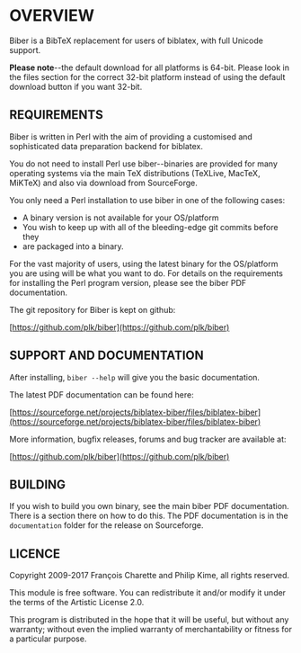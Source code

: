 # OVERVIEW

Biber is a BibTeX replacement for users of biblatex, with full Unicode
support.

**Please note**--the default download for all platforms is 64-bit. Please
look in the files section for the correct 32-bit platform instead of
using the default download button if you want 32-bit.

## REQUIREMENTS

Biber is written in Perl with the aim of providing a customised and
sophisticated data preparation backend for biblatex.

You do not need to install Perl use biber--binaries are provided for many
operating systems via the main TeX distributions (TeXLive, MacTeX, MiKTeX)
and also via download from SourceForge.

You only need a Perl installation to use biber in one of the following
cases:

- A binary version is not available for your OS/platform
- You wish to keep up with all of the bleeding-edge git commits before they
- are packaged into a binary.

For the vast majority of users, using the latest binary for the OS/platform
you are using will be what you want to do. For details on the requirements
for installing the Perl program version, please see the biber PDF documentation.

The git repository for Biber is kept on github:

[https://github.com/plk/biber](https://github.com/plk/biber)

## SUPPORT AND DOCUMENTATION

After installing, `biber --help` will give you the basic documentation.

The latest PDF documentation can be found here:

[https://sourceforge.net/projects/biblatex-biber/files/biblatex-biber](https://sourceforge.net/projects/biblatex-biber/files/biblatex-biber)

More information, bugfix releases, forums and bug tracker are available at:

[https://github.com/plk/biber](https://github.com/plk/biber)

## BUILDING

If you wish to build you own binary, see the main biber PDF documentation.
There is a section there on how to do this. The PDF documentation is in the
`documentation` folder for the release on Sourceforge.

## LICENCE

Copyright 2009-2017 François Charette and Philip Kime, all rights reserved.

This module is free software.  You can redistribute it and/or
modify it under the terms of the Artistic License 2.0.

This program is distributed in the hope that it will be useful,
but without any warranty; without even the implied warranty of
merchantability or fitness for a particular purpose.
